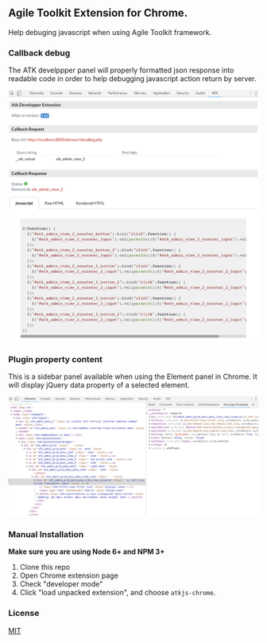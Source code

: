## Agile Toolkit Extension for Chrome.

Help debuging javascript when using Agile Toolkit framework.

### Callback debug

The ATK develppper panel will properly formatted json response into readable code in order
to help debugging javascript action return by server.

![atk-panel](media/atk-panel.png)

### Plugin property content

This is a sidebar panel available when using the Element panel in Chrome. 
It will display jQuery data property of a selected element.

![atk-sidebar](media/atk-plugin-properties.png)

### Manual Installation

**Make sure you are using Node 6+ and NPM 3+**

1. Clone this repo
2. Open Chrome extension page
3. Check "developer mode"
4. Click "load unpacked extension", and choose `atkjs-chrome`.



### License

[MIT](http://opensource.org/licenses/MIT)
